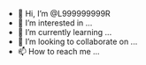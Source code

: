 - 👋 Hi, I’m @L999999999R
- 👀 I’m interested in ...
- 🌱 I’m currently learning ...
- 💞️ I’m looking to collaborate on ...
- 📫 How to reach me ...

<!---
L999999999R/L999999999R is a ✨ special ✨ repository because its `README.md` (this file) appears on your GitHub profile.
You can click the Preview link to take a look at your changes.
--->

